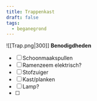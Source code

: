 ```yaml
---
title: Trappenkast
draft: false
tags:
  - beganegrond
---
```

![[Trap.png|300]]
**Benodigdheden**
- [ ] Schoonmaakspullen
- [ ] Ramenzeem elektrisch?
- [ ] Stofzuiger
- [ ] Kast/planken
- [ ] Lamp?
- [ ] 
